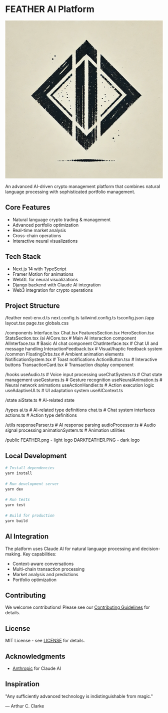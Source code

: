 # FEATHER AI Platform

![FEATHER AI Logo](./public/FEATHER.png)

An advanced AI-driven crypto management platform that combines natural language processing with sophisticated portfolio management.

## Core Features

- Natural language crypto trading & management
- Advanced portfolio optimization
- Real-time market analysis
- Cross-chain operations
- Interactive neural visualizations

## Tech Stack

- Next.js 14 with TypeScript
- Framer Motion for animations
- WebGL for neural visualizations
- Django backend with Claude AI integration
- Web3 integration for crypto operations

## Project Structure

/feather
  next-env.d.ts
  next.config.ts
  tailwind.config.ts
  tsconfig.json
  /app
	layout.tsx
	page.tsx
	globals.css

  /components
    Interface.tsx
    Chat.tsx
    FeaturesSection.tsx
    HeroSection.tsx
    StatsSection.tsx
    /ai
      AICore.tsx              # Main AI interaction component
      AIInterface.tsx		# Basic AI chat component
      ChatInterface.tsx       # Chat UI and message handling
      InteractionFeedback.tsx # Visual/haptic feedback system
    /common
      FloatingOrbs.tsx       # Ambient animation elements
      NotificationSystem.tsx  # Toast notifications
      ActionButton.tsx       # Interactive buttons
      TransactionCard.tsx    # Transaction display component
  
  /hooks
    useAudio.ts             # Voice input processing
    useChatSystem.ts        # Chat state management
    useGestures.ts          # Gesture recognition
    useNeuralAnimation.ts   # Neural network animations
    useActionHandler.ts     # Action execution logic
    useAdaptiveUI.ts        # UI adaptation system
    useAIContext.ts

  /state
    aiState.ts                  # AI-related state

  /types
    ai.ts                  # AI-related type definitions
    chat.ts               # Chat system interfaces
    actions.ts            # Action type definitions

  /utils
    responseParser.ts       # AI response parsing
    audioProcessor.ts       # Audio signal processing
    animationSystem.ts      # Animation utilities

  /public
    FEATHER.png - light logo
    DARKFEATHER.PNG - dark logo


## Local Development

```bash
# Install dependencies
yarn install

# Run development server
yarn dev

# Run tests
yarn test

# Build for production
yarn build
```

## AI Integration

The platform uses Claude AI for natural language processing and decision-making. Key capabilities:

- Context-aware conversations
- Multi-chain transaction processing
- Market analysis and predictions
- Portfolio optimization

## Contributing

We welcome contributions! Please see our [Contributing Guidelines](CONTRIBUTING.md) for details.

## License

MIT License - see [LICENSE](LICENSE) for details.

## Acknowledgments

- [Anthropic](https://anthropic.com) for Claude AI

## Inspiration

"Any sufficiently advanced technology is indistinguishable from magic."

— Arthur C. Clarke